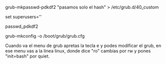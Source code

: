 grub-mkpasswd-pdkdf2 "pasamos solo el hash" > /etc/grub.d/40_custom

set superusers='<Cualquier root>'

passwd_pdkdf2 <root> <hash>

grub-mkconfig -o /boot/grub/grub.cfg



Cuando va el menu de grub apretas la tecla e y podes modificar el grub, en ese menu vas a la linea linux, donde dice "ro" cambias por rw y pones "init=bash" por quiet.
